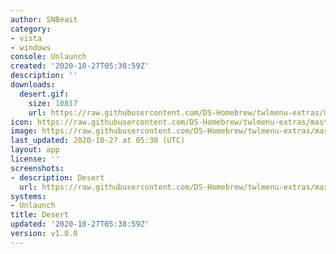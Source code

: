 ```yaml
---
author: SNBeast
category:
- vista
- windows
console: Unlaunch
created: '2020-10-27T05:38:59Z'
description: ''
downloads:
  desert.gif:
    size: 10817
    url: https://raw.githubusercontent.com/DS-Homebrew/twlmenu-extras/master/_nds/TWiLightMenu/unlaunch/backgrounds/desert.gif
icon: https://raw.githubusercontent.com/DS-Homebrew/twlmenu-extras/master/_nds/TWiLightMenu/unlaunch/backgrounds/desert.gif
image: https://raw.githubusercontent.com/DS-Homebrew/twlmenu-extras/master/_nds/TWiLightMenu/unlaunch/backgrounds/desert.gif
last_updated: 2020-10-27 at 05:38 (UTC)
layout: app
license: ''
screenshots:
- description: Desert
  url: https://raw.githubusercontent.com/DS-Homebrew/twlmenu-extras/master/_nds/TWiLightMenu/unlaunch/backgrounds/desert.gif
systems:
- Unlaunch
title: Desert
updated: '2020-10-27T05:38:59Z'
version: v1.0.0
---
```

